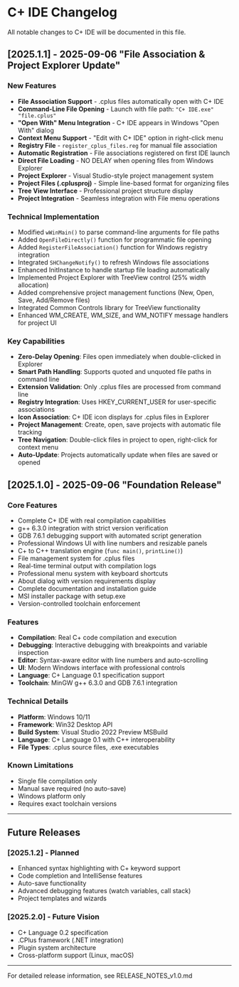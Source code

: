 # C+ IDE Changelog

All notable changes to C+ IDE will be documented in this file.

## [2025.1.1] - 2025-09-06 "File Association & Project Explorer Update"

### New Features

- **File Association Support** - .cplus files automatically open with C+ IDE
- **Command-Line File Opening** - Launch with file path: `"C+ IDE.exe" "file.cplus"`
- **"Open With" Menu Integration** - C+ IDE appears in Windows "Open With" dialog
- **Context Menu Support** - "Edit with C+ IDE" option in right-click menu
- **Registry File** - `register_cplus_files.reg` for manual file association
- **Automatic Registration** - File associations registered on first IDE launch
- **Direct File Loading** - NO DELAY when opening files from Windows Explorer
- **Project Explorer** - Visual Studio-style project management system
- **Project Files (.cplusproj)** - Simple line-based format for organizing files
- **Tree View Interface** - Professional project structure display
- **Project Integration** - Seamless integration with File menu operations

### Technical Implementation

- Modified `wWinMain()` to parse command-line arguments for file paths
- Added `OpenFileDirectly()` function for programmatic file opening
- Added `RegisterFileAssociation()` function for Windows registry integration
- Integrated `SHChangeNotify()` to refresh Windows file associations
- Enhanced InitInstance to handle startup file loading automatically
- Implemented Project Explorer with TreeView control (25% width allocation)
- Added comprehensive project management functions (New, Open, Save, Add/Remove files)
- Integrated Common Controls library for TreeView functionality
- Enhanced WM_CREATE, WM_SIZE, and WM_NOTIFY message handlers for project UI

### Key Capabilities

- **Zero-Delay Opening**: Files open immediately when double-clicked in Explorer
- **Smart Path Handling**: Supports quoted and unquoted file paths in command line
- **Extension Validation**: Only .cplus files are processed from command line
- **Registry Integration**: Uses HKEY_CURRENT_USER for user-specific associations
- **Icon Association**: C+ IDE icon displays for .cplus files in Explorer
- **Project Management**: Create, open, save projects with automatic file tracking
- **Tree Navigation**: Double-click files in project to open, right-click for context menu
- **Auto-Update**: Projects automatically update when files are saved or opened

## [2025.1.0] - 2025-09-06 "Foundation Release"

### Core Features

- Complete C+ IDE with real compilation capabilities
- g++ 6.3.0 integration with strict version verification
- GDB 7.6.1 debugging support with automated script generation
- Professional Windows UI with line numbers and resizable panels
- C+ to C++ translation engine (`func main()`, `printLine()`)
- File management system for .cplus files
- Real-time terminal output with compilation logs
- Professional menu system with keyboard shortcuts
- About dialog with version requirements display
- Complete documentation and installation guide
- MSI installer package with setup.exe
- Version-controlled toolchain enforcement

### Features

- **Compilation**: Real C+ code compilation and execution
- **Debugging**: Interactive debugging with breakpoints and variable inspection
- **Editor**: Syntax-aware editor with line numbers and auto-scrolling
- **UI**: Modern Windows interface with professional controls
- **Language**: C+ Language 0.1 specification support
- **Toolchain**: MinGW g++ 6.3.0 and GDB 7.6.1 integration

### Technical Details

- **Platform**: Windows 10/11
- **Framework**: Win32 Desktop API
- **Build System**: Visual Studio 2022 Preview MSBuild
- **Language**: C+ Language 0.1 with C++ interoperability
- **File Types**: .cplus source files, .exe executables

### Known Limitations

- Single file compilation only
- Manual save required (no auto-save)
- Windows platform only
- Requires exact toolchain versions

---

## Future Releases

### [2025.1.2] - Planned

- Enhanced syntax highlighting with C+ keyword support
- Code completion and IntelliSense features
- Auto-save functionality
- Advanced debugging features (watch variables, call stack)
- Project templates and wizards

### [2025.2.0] - Future Vision

- C+ Language 0.2 specification
- .CPlus framework (.NET integration)
- Plugin system architecture
- Cross-platform support (Linux, macOS)

---

For detailed release information, see RELEASE_NOTES_v1.0.md
